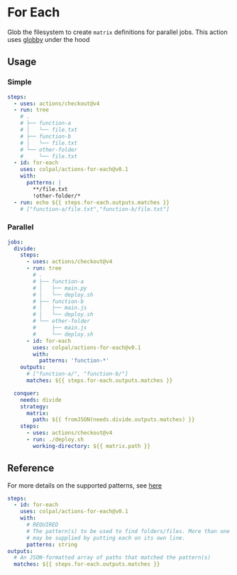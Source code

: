 # For Each

Glob the filesystem to create `matrix` definitions for parallel jobs. This
action uses [globby](https://github.com/sindresorhus/globby) under the hood

## Usage

### Simple

```yaml
steps:
  - uses: actions/checkout@v4
  - run: tree
    # .
    # ├── function-a
    # │   └── file.txt
    # ├── function-b
    # │   └── file.txt
    # └── other-folder
    #     └── file.txt
  - id: for-each
    uses: colpal/actions-for-each@v0.1
    with:
      patterns: |
        **/file.txt
        !other-folder/*
  - run: echo ${{ steps.for-each.outputs.matches }}
    # ["function-a/file.txt","function-b/file.txt"]
```

### Parallel

```yaml
jobs:
  divide:
    steps:
      - uses: actions/checkout@v4
      - run: tree
        # .
        # ├── function-a
        # │   ├── main.py
        # │   └── deploy.sh
        # ├── function-b
        # │   ├── main.js
        # │   └── deploy.sh
        # └── other-folder
        #     ├── main.js
        #     └── deploy.sh
      - id: for-each
        uses: colpal/actions-for-each@v0.1
        with:
          patterns: 'function-*'
    outputs:
      # ["function-a/", "function-b/"]
      matches: ${{ steps.for-each.outputs.matches }}

  conquer:
    needs: divide
    strategy:
      matrix:
        path: ${{ fromJSON(needs.divide.outputs.matches) }}
    steps:
      - uses: actions/checkout@v4
      - run: ./deploy.sh
        working-directory: ${{ matrix.path }}
```

## Reference

For more details on the supported patterns, see
[here](https://github.com/sindresorhus/globby#globbing-patterns)

```yaml
steps:
  - id: for-each
    uses: colpal/actions-for-each@v0.1
    with:
      # REQUIRED
      # The pattern(s) to be used to find folders/files. More than one pattern
      # may be supplied by putting each on its own line.
      patterns: string
outputs:
  # An JSON-formatted array of paths that matched the pattern(s)
  matches: ${{ steps.for-each.outputs.matches }}
```
